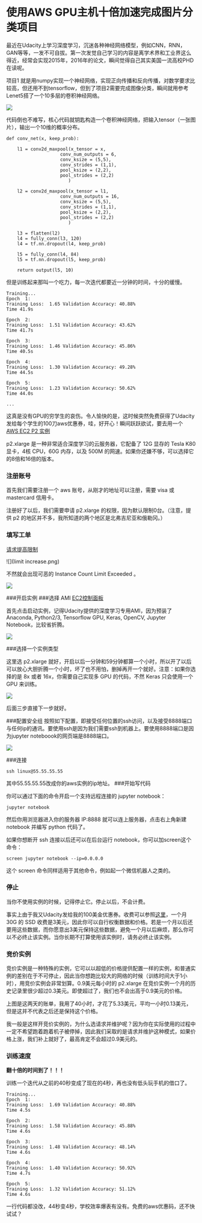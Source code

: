 # 使用AWS GPU主机十倍加速完成图片分类项目	
最近在Udacity上学习深度学习，沉迷各种神经网络模型，例如CNN，RNN，GAN等等，一发不可自拔。第一次发觉自己学习的内容是离学术界和工业界这么得近，经常会实现2015年，2016年的论文，瞬间觉得自己其实美国一流高校PHD在读呢。

项目1 就是用numpy实现一个神经网络，实现正向传播和反向传播，对数学要求比较高，但还用不到tensorflow，但到了项目2需要完成图像分类，瞬间就用参考Lenet5搭了一个10多层的卷积神经网络。

![](lenet5.png)

代码倒也不难写，核心代码就钥匙构造一个卷积神经网络，把输入tensor（一张图片），输出一个10维的概率分布。

```
def conv_net(x, keep_prob):
    
    l1 = conv2d_maxpool(x_tensor = x, 
                    conv_num_outputs = 6, 
                    conv_ksize = (5,5),
                    conv_strides = (1,1), 
                    pool_ksize = (2,2), 
                    pool_strides = (2,2)
                       )
    
    l2 = conv2d_maxpool(x_tensor = l1, 
                    conv_num_outputs = 16, 
                    conv_ksize = (5,5),
                    conv_strides = (1,1), 
                    pool_ksize = (2,2), 
                    pool_strides = (2,2)
                       )

    l3 = flatten(l2)
    l4 = fully_conn(l3, 120)
    l4 = tf.nn.dropout(l4, keep_prob)

    l5 = fully_conn(l4, 84)
    l5 = tf.nn.dropout(l5, keep_prob)
    
    return output(l5, 10)
```
但是训练起来那叫一个吃力，每一次迭代都要近一分钟的时间，十分的缓慢。

```
Training...
Epoch  1: 
Training Loss:  1.65 Validation Accuracy: 40.88%
Time 41.9s

Epoch  2: 
Training Loss:  1.51 Validation Accuracy: 43.62%
Time 41.7s

Epoch  3: 
Training Loss:  1.46 Validation Accuracy: 45.86%
Time 40.5s

Epoch  4: 
Training Loss:  1.30 Validation Accuracy: 49.28%
Time 44.5s

Epoch  5: 
Training Loss:  1.23 Validation Accuracy: 50.62%
Time 44.0s

...
```

这真是没有GPU的穷学生的哀伤。令人愉快的是，这时候突然免费获得了Udacity发给每个学生的100刀aws优惠券，哇，好开心！瞬间跃跃欲试，要去用一个 [AWS EC2 P2 实例](https://aws.amazon.com/cn/ec2/instance-types/p2/)

p2.xlarge 是一种非常适合深度学习的云服务器，它配备了 12G 显存的 Tesla K80 显卡，4核 CPU，60G 内存，以及 500M 的网速。如果你还嫌不够，可以选择它的8倍和16倍的版本。

### 注册账号

首先我们需要注册一个 aws 账号，从刚才的地址可以注册，需要 visa 或 mastercard 信用卡。

注册好了以后，我们需要申请 p2.xlarge 的权限，因为默认限制0台。（注意，提供 p2 的地区并不多，我所知道的两个地区是北弗吉尼亚和俄勒冈。）

### 填写工单

[请求提高限制](https://console.aws.amazon.com/support/home#/case/create?issueType=service-limit-increase&limitType=service-code-ec2-instances)

![](limit increase.png)

不然就会出现可恶的 Instance Count Limit Exceeded 。

![](limitexceeded.png)

###开启实例
###选择 AMI
[EC2控制面板](https://console.aws.amazon.com/ec2/home)

首先点击启动实例，记得Udacity提供的深度学习专用AMI，因为预装了Anaconda, Python2/3, Tensorflow GPU, Keras, OpenCV, Jupyter Notebook，比较省折腾。

![](AMI.png)

###选择一个实例类型

这里选 p2.xlarge 就好，开启以后一分钟和59分钟都算一个小时，所以开了以后可以放心大胆折腾一个小时，坏了也不用怕，删掉再开一个就好。注意：如果你选择的是 8x 或者 16x，你需要自己实现多 GPU 的代码，不然 Keras 只会使用一个 GPU 来训练。

![](p2.png)

后面三步直接下一步就好。

###配置安全组
按照如下配置，即接受任何位置的ssh访问，以及接受8888端口与任何ip的通讯。要使用ssh是因为我们需要ssh到机器上。要使用8888端口是因为jupyter noteboook的网页端是8888端口。

![](security.png)

###连接
```
ssh linux@55.55.55.55
```
其中55.55.55.55改成你的aws实例的ip地址。
###开始写代码

你可以通过下面的命令开启一个支持远程连接的 jupyter notebook：


```
jupyter notebook
```
然后你用浏览器进入你的服务器 IP:8888 就可以连上服务器，点击右上角新建 notebook 并编写 python 代码了。

如果你想断开 ssh 连接以后还可以在后台运行 notebook，你可以加screen这个命令：

```
screen jupyter notebook --ip=0.0.0.0
```
这个 screen 命令同样适用于其他命令，例如起一个微信机器人之类的。

### 停止

当你不使用实例的时候，记得停止它。停止以后，不会计费。

事实上由于我又Udacity发给我的100美金优惠券。收费可以参照[这里](https://aws.amazon.com/cn/ebs/pricing/)，一个月 30G 的 SSD 收费是3美元，因此你可以自行权衡数据和价格。若是一个月以后还要用这些数据，而你愿意出3美元保持这些数据，避免一个月以后麻烦，那么你可以不必终止该实例。当你长期不打算使用该实例时，请务必终止该实例。

### 竞价实例

竞价实例是一种特殊的实例，它可以以超低的价格提供配置一样的实例，和普通实例的差别在于不可停止，因此当你想跑比较大的网络的时候（训练时间大于1小时），用竞价实例会非常划算。0.9美元每小时的 p2.xlarge 在竞价实例一个月的历史记录里很少超过0.3美元。即使超过了，我们也不会出高于0.9美元的价格。

上图是这两天的账单，我用了40小时，才花了5.33美元，平均一小时0.13美元，但是这并不代表之后还是保持这个价格。

我一般是这样开竞价实例的，为什么选请求并维护呢？因为你在实际使用的过程中一定不希望跑着跑着机子被停掉，因此我们采取的是请求并维护这种模式，如果价格上涨，我们补上就好了，最高肯定不会超过0.9美元的。

### 训练速度
**翻十倍的时间到了！！！**

训练一个迭代从之前的40秒变成了现在的4秒，再也没有低头玩手机的借口了。

```
Training...
Epoch  1: 
Training Loss:  1.69 Validation Accuracy: 40.88%
Time 4.5s

Epoch  2: 
Training Loss:  1.58 Validation Accuracy: 45.88%
Time 4.6s

Epoch  3: 
Training Loss:  1.48 Validation Accuracy: 48.14%
Time 4.6s

Epoch  4: 
Training Loss:  1.40 Validation Accuracy: 50.92%
Time 4.7s

Epoch  5: 
Training Loss:  1.32 Validation Accuracy: 51.12%
Time 4.6s
```

一行代码都没改，44秒变4秒，学校效率爆表有没有。免费的aws优惠码，还不快试试？